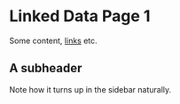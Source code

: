 # Linked Data Page 1

Some content, [links](https://google.com) etc.

## A subheader

Note how it turns up in the sidebar naturally.